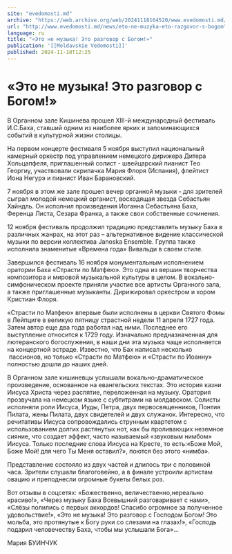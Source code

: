```yaml
---
site: "evedomosti.md"
archive: "https://web.archive.org/web/20241118164520/www.evedomosti.md/news/eto-ne-muzyka-eto-razgovor-s-bogom"
url: "http://www.evedomosti.md/news/eto-ne-muzyka-eto-razgovor-s-bogom"
language: ru
title: "«Это не музыка! Это разговор с Богом!»"
publication: '[[Moldavskie Vedomosti]]'
published: 2024-11-18T12:25
---
```


# «Это не музыка! Это разговор с Богом!»

В Органном зале Кишинева прошел XIII-й международный фестиваль И.С.Баха, ставший одним из наиболее ярких и запоминающихся событий в культурной жизни столицы.

На первом концерте фестиваля 5 ноября выступил национальный камерный оркестр под управлением немецкого дирижера Дитера Хольцапфеля, приглашенный солист - швейцарский пианист Тео Георгиу, участвовали скрипачка Мария Флоря (Испания), флейтист Иона Негурэ и пианист Иван Барановский.

7 ноября в этом же зале прошел вечер органной музыки - для зрителей сыграл молодой немецкий органист, восходящая звезда Себастьян Хайндль. Он исполнил произведения Иоганна Себастьяна Баха, Ференца Листа, Сезара Франка, а также свои собственные сочинения.

12 ноября фестиваль продолжил традицию представлять музыку Баха в различных жанрах, на этот раз – альтернативное видение классической музыки по версии коллектива Janoska Ensemble. Группа также исполнила знаменитые «Времена года» Вивальди в своем стиле.

Завершился фестиваль 16 ноября монументальным исполнением оратории Баха «Страсти по Матфею». Это одна из вершин творчества композитора и мировой музыкальной культуры в целом. В вокально-симфоническом проекте приняли участие все артисты Органного зала, а также приглашенные музыканты. Дирижировал оркестром и хором Кристиан Флоря.

«Страсти по Матфею» впервые были исполнены в церкви Святого Фомы в Лейпциге в великую пятницу страстной недели 11 апреля 1727 года. Затем автор еще два года работал над ними. Последнее его выступление относится к 1729 году. Изначально предназначенная для лютеранского богослужения, в наши дни эта музыка чаще исполняется на концертной эстраде. Известно, что Бах написал несколько  пассионов, но только «Страсти по Матфею» и «Страсти по Иоанну» полностью дошли до наших дней.

В Органном зале кишиневцы услышали вокально-драматическое произведение, основанное на евангельских текстах. Это история казни Иисуса Христа через распятие, переложенная на музыку. Оратория прозвучала на немецком языке с субтитрами на молдавском. Солисты исполняли роли Иисуса, Иуды, Петра, двух первосвященников, Понтия Пилата, жены Пилата, двух свидетелей и двух служанок. Интересно, что речитативы Иисуса сопровождались струнным квартетом с использованием долгих растянутых нот, как бы проливающих неземное сияние, что создает эффект, часто называемый «звуковым нимбом» Иисуса. Только последние слова Иисуса на Кресте, то есть:«Боже Мой, Боже Мой! для чего Ты Меня оставил?», поются без этого «нимба».

Представление состояло из двух частей и длилось три с половиной часа. Зрители слушали благоговейно, а в финале устроили артистам овацию и преподнесли огромные букеты белых роз.

Вот отзывы в соцсетях: «Божественно, величественно,нереально красиво!», «Через музыку Баха Всевышний разговаривает с нами», «Слёзы полились с первых аккордов! Спасибо огромное за полученное удовольствие!», «Это не музыка! Это разговор с Господом Богом! Это мольба, это протянутые к Богу руки со слезами на глазах!», «Господь подарил человечеству Баха, чтобы мы услышали Бога»...

Мария БУИНЧУК
